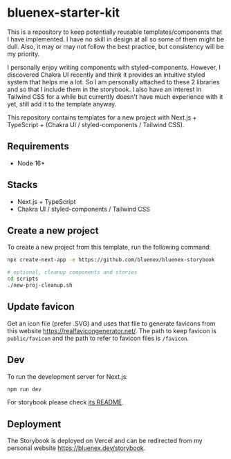 # bluenex-starter-kit

This is a repository to keep potentially reusable templates/components that I have implemented. I have no skill in design at all so some of them might be dull. Also, it may or may not follow the best practice, but consistency will be my priority.

I personally enjoy writing components with styled-components. However, I discovered Chakra UI recently and think it provides an intuitive styled system that helps me a lot. So I am personally attached to these 2 libraries and so that I include them in the storybook. I also have an interest in Tailwind CSS for a while but currently doesn't have much experience with it yet, still add it to the template anyway.

This repository contains templates for a new project with Next.js + TypeScript + (Chakra UI / styled-components / Tailwind CSS).

## Requirements

- Node 16+

## Stacks

- Next.js + TypeScript
- Chakra UI / styled-components / Tailwind CSS

## Create a new project

To create a new project from this template, run the following command:

```sh
npx create-next-app -e https://github.com/bluenex/bluenex-storybook

# optional, cleanup components and stories
cd scripts
./new-proj-cleanup.sh
```

## Update favicon

Get an icon file (prefer .SVG) and uses that file to generate favicons from this website https://realfavicongenerator.net/. The path to keep favicon is `public/favicon` and the path to refer to favicon files is `/favicon`.

## Dev

To run the development server for Next.js:

```sh
npm run dev
```

For storybook please check [its README](./stories/README.md).

## Deployment

The Storybook is deployed on Vercel and can be redirected from my personal website https://bluenex.dev/storybook.